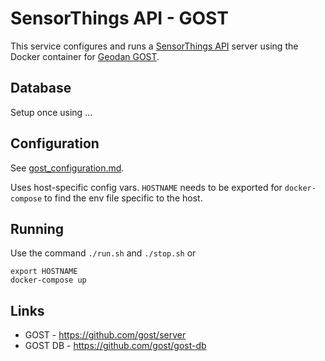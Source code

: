 # SensorThings API - GOST

This service configures and runs 
a [SensorThings API](http://ogc-iot.github.io/ogc-iot-api/api.html) server using 
the Docker container for [Geodan GOST](https://www.gostserver.xyz).

## Database

Setup once using ...

## Configuration

See [gost_configuration.md](https://github.com/gost/docs/blob/master/gost_configuration.md).

Uses host-specific config vars. `HOSTNAME` needs to be exported for `docker-compose`
to find the env file specific to the host.

## Running

Use the command `./run.sh` and `./stop.sh` or

```
export HOSTNAME
docker-compose up

```

## Links

* GOST - https://github.com/gost/server
* GOST DB - https://github.com/gost/gost-db
